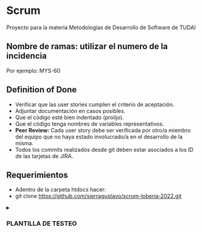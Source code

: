 # Scrum
Proyecto para la materia Metodologías de Desarrollo de Software de TUDAI

## Nombre de ramas: utilizar el numero de la incidencia
Por ejemplo: MYS-60

## Definition of Done
- Verificar que las user stories cumplen el criterio de aceptación. 
- Adjuntar documentación en casos posibles.
- Que el código esté bien indentado (prolijo).
- Que el código tenga nombres de variables representativos.
- **Peer Review:** Cada user story debe ser verificada por otro/a miembro del equipo que no haya estado involucrado/a en el desarrollo de la misma.
- Todos los commits realizados desde git deben estar asociados a los ID de las tarjetas de JIRA.

## Requerimientos
- Adentro de la carpeta htdocs hacer:
- git clone https://github.com/sierragustavo/scrum-loberia-2022.git

<details><summary>
  
### PLANTILLA DE TESTEO

</summary>

| MYS-# | Fecha de registro | Miembro | Entrada | Salida obtenida | Salida esperada | Fallo |
| ------------- | ------------- | ------------- | ------------- |  ------------- | ------------- | --- |
| MYS-88 | 30/6/2022 | Flavia | Filtrado de Medicos | Lista de medicos segun filtro | Lista de medicos segun filtro | No |

</details>
